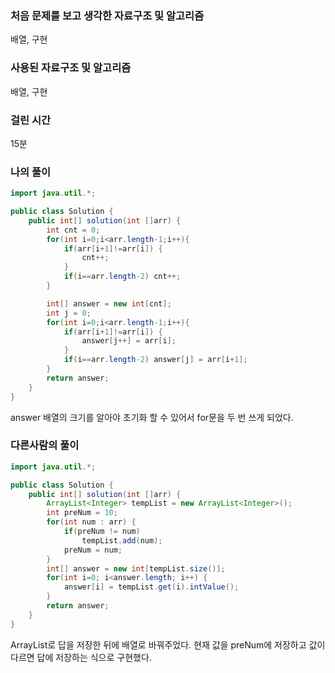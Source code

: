 ### 처음 문제를 보고 생각한 자료구조 및 알고리즘

배열, 구현

### 사용된 자료구조 및 알고리즘

배열, 구현

### 걸린 시간

15분

### 나의 풀이

```java
import java.util.*;

public class Solution {
    public int[] solution(int []arr) {
        int cnt = 0;
        for(int i=0;i<arr.length-1;i++){
            if(arr[i+1]!=arr[i]) {
                cnt++;
            }
            if(i==arr.length-2) cnt++;
        }

        int[] answer = new int[cnt];
        int j = 0;
        for(int i=0;i<arr.length-1;i++){
            if(arr[i+1]!=arr[i]) {
                answer[j++] = arr[i];
            }
            if(i==arr.length-2) answer[j] = arr[i+1];
        }
        return answer;
    }
}

```

answer 배열의 크기를 알아야 초기화 할 수 있어서 for문을 두 번 쓰게 되었다.

### 다른사람의 풀이

```java
import java.util.*;

public class Solution {
    public int[] solution(int []arr) {
        ArrayList<Integer> tempList = new ArrayList<Integer>();
        int preNum = 10;
        for(int num : arr) {
            if(preNum != num)
                tempList.add(num);
            preNum = num;
        }       
        int[] answer = new int[tempList.size()];
        for(int i=0; i<answer.length; i++) {
            answer[i] = tempList.get(i).intValue();
        }
        return answer;
    }
}
```

ArrayList로 답을 저장한 뒤에 배열로 바꿔주었다. 현재 값을 preNum에 저장하고 값이 다르면 답에 저장하는 식으로 구현했다.